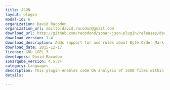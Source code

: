 ```yaml
---
title: JSON
layout: plugin
modal-id: 6
organization: David Racodon
organization_url: mailto:david.racodon@gmail.com
download_url: http://github.com/racodond/sonar-json-plugin/releases/download/1.4/sonar-json-plugin-1.4.jar
download_version: 1.4
download_description: Adds support for and rules about Byte Order Mark (BOM)
download_date: 2015-12-17
license: GNU LGPL 3
developers: David Racodon
sonarqube_version: 4.5.2+
category: Languages
description: This plugin enables code QA analysis of JSON files within SonarQube.
details: 

---
```

